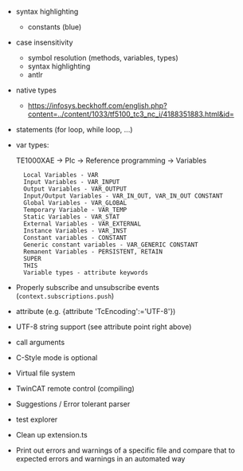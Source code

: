- syntax highlighting
    - constants (blue)

- case insensitivity
    - symbol resolution (methods, variables, types)
    - syntax highlighting
    - antlr

- native types
    - https://infosys.beckhoff.com/english.php?content=../content/1033/tf5100_tc3_nc_i/4188351883.html&id=

- statements (for loop, while loop, ...)

- var types:

    TE1000XAE -> Plc -> Reference programming -> Variables

        Local Variables - VAR
        Input Variables - VAR_INPUT
        Output Variables - VAR_OUTPUT
        Input/Output Variables - VAR_IN_OUT, VAR_IN_OUT CONSTANT
        Global Variables - VAR_GLOBAL
        Temporary Variable - VAR_TEMP
        Static Variables - VAR_STAT
        External Variables - VAR_EXTERNAL
        Instance Variables - VAR_INST
        Constant variables - CONSTANT
        Generic constant variables - VAR_GENERIC CONSTANT
        Remanent Variables - PERSISTENT, RETAIN
        SUPER
        THIS
        Variable types - attribute keywords

- Properly subscribe and unsubscribe events (`context.subscriptions.push`)
- attribute (e.g. {attribute 'TcEncoding':='UTF-8'})
- UTF-8 string support (see attribute point right above)
- call arguments
- C-Style mode is optional
- Virtual file system
- TwinCAT remote control (compiling)
- Suggestions / Error tolerant parser
- test explorer
- Clean up extension.ts
- Print out errors and warnings of a specific file and compare that to expected errors and warnings in an automated way